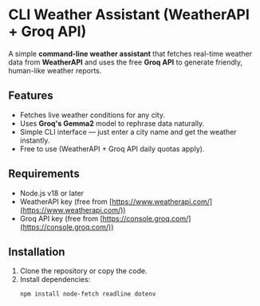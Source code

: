 # CLI Weather Assistant (WeatherAPI + Groq API)

A simple **command-line weather assistant** that fetches real-time weather data from **WeatherAPI** and uses the free **Groq API** to generate friendly, human-like weather reports.

## Features
- Fetches live weather conditions for any city.
- Uses **Groq's Gemma2** model to rephrase data naturally.
- Simple CLI interface — just enter a city name and get the weather instantly.
- Free to use (WeatherAPI + Groq API daily quotas apply).

## Requirements
- Node.js v18 or later
- WeatherAPI key (free from [https://www.weatherapi.com/](https://www.weatherapi.com/))
- Groq API key (free from [https://console.groq.com/](https://console.groq.com/))

## Installation
1. Clone the repository or copy the code.
2. Install dependencies:
   ```bash
   npm install node-fetch readline dotenv
